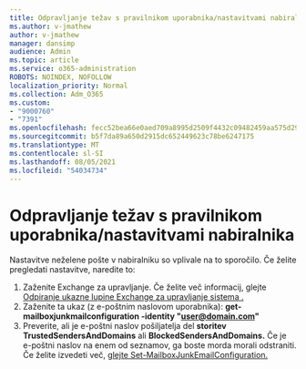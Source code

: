 ```yaml
---
title: Odpravljanje težav s pravilnikom uporabnika/nastavitvami nabiralnika
ms.author: v-jmathew
author: v-jmathew
manager: dansimp
audience: Admin
ms.topic: article
ms.service: o365-administration
ROBOTS: NOINDEX, NOFOLLOW
localization_priority: Normal
ms.collection: Adm_O365
ms.custom:
- "9000760"
- "7391"
ms.openlocfilehash: fecc52bea66e0aed709a8995d2509f4432c09482459aa575d29e4c7551375211
ms.sourcegitcommit: b5f7da89a650d2915dc652449623c78be6247175
ms.translationtype: MT
ms.contentlocale: sl-SI
ms.lasthandoff: 08/05/2021
ms.locfileid: "54034734"
---
```

# <a name="fix-user-policymailbox-settings"></a>Odpravljanje težav s pravilnikom uporabnika/nastavitvami nabiralnika

Nastavitve neželene pošte v nabiralniku so vplivale na to sporočilo. Če želite pregledati nastavitve, naredite to:

1. Zaženite Exchange za upravljanje. Če želite več informacij, glejte [Odpiranje ukazne lupine Exchange za upravljanje sistema .](https://go.microsoft.com/fwlink/?linkid=2101432)
2. Zaženite ta ukaz (z e-poštnim naslovom uporabnika):  **get-mailboxjunkmailconfiguration -identity "user@domain.com"**
3. Preverite, ali je e-poštni naslov pošiljatelja del **storitev TrustedSendersAndDomains** ali **BlockedSendersAndDomains.** Če je e-poštni naslov na enem od seznamov, ga boste morda morali odstraniti. Če želite izvedeti več, [glejte Set-MailboxJunkEmailConfiguration.](https://go.microsoft.com/fwlink/?linkid=2101047)
